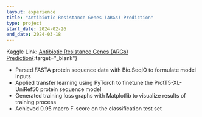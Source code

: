 ```yaml
---
layout: experience
title: "Antibiotic Resistance Genes (ARGs) Prediction"
type: project
start_date: 2024-02-26
end_date: 2024-03-18
---
```


Kaggle Link: [Antibiotic Resistance Genes (ARGs) Prediction](https://www.kaggle.com/competitions/aist4010-spring2024-a2){:target="_blank"}

- Parsed FASTA protein sequence data with Bio.SeqIO to formulate model inputs
- Applied transfer learning using PyTorch to finetune the ProtT5-XL-UniRef50 protein sequence model
- Generated training loss graphs with Matplotlib to visualize results of training process
- Achieved 0.95 macro F-score on the classification test set
